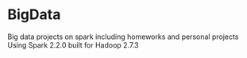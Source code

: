 # BigData
Big data projects on spark including homeworks and personal projects
Using Spark 2.2.0 built for Hadoop 2.7.3
